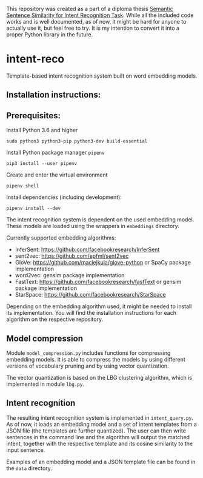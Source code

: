 This repository was created as a part of a diploma thesis 
[Semantic Sentence Similarity for Intent Recognition Task](https://dspace.cvut.cz/bitstream/handle/10467/77029/F3-DP-2018-Brich-Tomas-Semantic_Sentence_Similarity_for_Intent_Recognition_Task.pdf?sequence=-1&isAllowed=y).
 While all the included code works and is well documented, as of now, 
 it might be hard for anyone to actually use it, but feel free to try. 
 It is my intention to convert it into a proper Python library in the future.

# intent-reco
Template-based intent recognition system built on word embedding models.

## Installation instructions:

## Prerequisites:
Install Python 3.6 and higher
```commandline
sudo python3 python3-pip python3-dev build-essential
```
Install Python package manager `pipenv`
```commandline
pip3 install --user pipenv
```

Create and enter the virtual environment
```commandline
pipenv shell
```

Install dependencies (including development):
```commandline
pipenv install --dev
```

The intent recognition system is dependent on the used embedding model. 
These models are loaded using the wrappers in  ```embeddings``` directory.

Currently supported embedding algorithms:
* InferSent: https://github.com/facebookresearch/InferSent
* sent2vec: https://github.com/epfml/sent2vec
* GloVe: https://github.com/maciejkula/glove-python or SpaCy package implementation
* word2vec: gensim package implementation
* FastText: https://github.com/facebookresearch/fastText or gensim package implementation
* StarSpace: https://github.com/facebookresearch/StarSpace

Depending on the embedding algorithm used, it might be needed to install its implementation. You will find the installation instructions for each algorithm on the respective repository.

## Model compression

Module ```model_compression.py``` includes functions for compressing embedding models. It is able to compress the models by using different versions of vocabulary pruning and by using vector quantization.

The vector quantization is based on the LBG clustering algorithm, which is implemented in module ```lbg.py```.

## Intent recognition

The resulting intent recognition system is implemented in ```intent_query.py```. As of now, it loads an embedding model and a set of intent templates from a JSON file (the templates are further quantized). The user can then write sentences in the command line and the algorithm will output the matched intent, together with the respective template and its cosine similarity to the input sentence.

Examples of an embedding model and a JSON template file can be found in the ```data``` directory.
